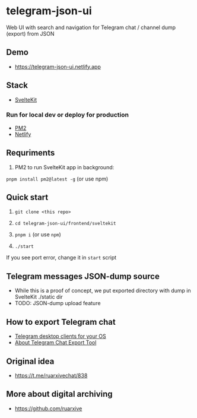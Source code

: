 # telegram-json-ui

Web UI with search and navigation for Telegram chat / channel dump (export) from JSON

## Demo

- https://telegram-json-ui.netlify.app


## Stack

- [SvelteKit](https://kit.svelte.dev/)


### Run for local dev or deploy for production

- [PM2](https://pm2.keymetrics.io/docs/usage/quick-start/)
- [Netlify](https://docs.netlify.com/configure-builds/common-configurations/sveltekit/)


## Requriments

1. PM2 to run SvelteKit app in background:

`pnpm install pm2@latest -g` (or use npm)


## Quick start

1. `git clone <this repo>`

2. `cd telegram-json-ui/frontend/sveltekit`

3. `pnpm i` (or use `npm`)

4. `./start`

If you see port error, change it in `start` script


## Telegram messages JSON-dump source

- While this is a proof of concept, we put exported directory with dump in SvelteKit ./static dir
- TODO: JSON-dump upload feature

## How to export Telegram chat

- [Telegram desktop clients for your OS](https://desktop.telegram.org/)
- [About Telegram Chat Export Tool](https://telegram.org/blog/export-and-more)


## Original idea

- https://t.me/ruarxivechat/838


## More about digital archiving

- https://github.com/ruarxive


